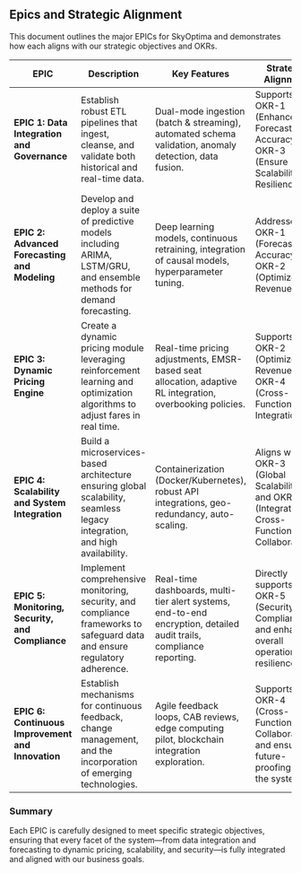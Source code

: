 ## Epics and Strategic Alignment
This document outlines the major EPICs for SkyOptima and demonstrates how each aligns with our strategic objectives and OKRs.

| EPIC                                | Description                                                                                                    | Key Features                                                                                           | Strategic Alignment                                                                 |
|-------------------------------------|----------------------------------------------------------------------------------------------------------------|--------------------------------------------------------------------------------------------------------|-------------------------------------------------------------------------------------|
| **EPIC 1: Data Integration and Governance** | Establish robust ETL pipelines that ingest, cleanse, and validate both historical and real-time data.             | Dual-mode ingestion (batch & streaming), automated schema validation, anomaly detection, data fusion.   | Supports OKR-1 (Enhance Forecast Accuracy) and OKR-3 (Ensure Scalability and Resilience). |
| **EPIC 2: Advanced Forecasting and Modeling** | Develop and deploy a suite of predictive models including ARIMA, LSTM/GRU, and ensemble methods for demand forecasting. | Deep learning models, continuous retraining, integration of causal models, hyperparameter tuning.         | Addresses OKR-1 (Forecast Accuracy) and OKR-2 (Optimize Revenue).                        |
| **EPIC 3: Dynamic Pricing Engine**   | Create a dynamic pricing module leveraging reinforcement learning and optimization algorithms to adjust fares in real time. | Real-time pricing adjustments, EMSR-based seat allocation, adaptive RL integration, overbooking policies. | Supports OKR-2 (Optimize Revenue) and OKR-4 (Cross-Functional Integration).              |
| **EPIC 4: Scalability and System Integration** | Build a microservices-based architecture ensuring global scalability, seamless legacy integration, and high availability. | Containerization (Docker/Kubernetes), robust API integrations, geo-redundancy, auto-scaling.             | Aligns with OKR-3 (Global Scalability) and OKR-4 (Integrated Cross-Functional Collaboration). |
| **EPIC 5: Monitoring, Security, and Compliance** | Implement comprehensive monitoring, security, and compliance frameworks to safeguard data and ensure regulatory adherence. | Real-time dashboards, multi-tier alert systems, end-to-end encryption, detailed audit trails, compliance reporting. | Directly supports OKR-5 (Security and Compliance) and enhances overall operational resilience. |
| **EPIC 6: Continuous Improvement and Innovation** | Establish mechanisms for continuous feedback, change management, and the incorporation of emerging technologies.       | Agile feedback loops, CAB reviews, edge computing pilot, blockchain integration exploration.             | Supports OKR-4 (Cross-Functional Collaboration) and ensures future-proofing of the system.  |

### Summary
Each EPIC is carefully designed to meet specific strategic objectives, ensuring that every facet of the system—from data integration and forecasting to dynamic pricing, scalability, and security—is fully integrated and aligned with our business goals.
